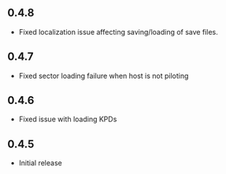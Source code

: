 ## 0.4.8
- Fixed localization issue affecting saving/loading of save files.

## 0.4.7
- Fixed sector loading failure when host is not piloting

## 0.4.6
- Fixed issue with loading KPDs

## 0.4.5
- Initial release